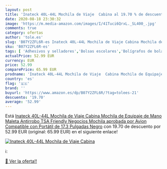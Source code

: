 ```yaml
---
layout: post
title: 'Inateck 40L-44L Mochila de Viaje  Cabina al 19.70 % de descuento'
date: 2020-08-18 23:30:32
image: 'https://m.media-amazon.com/images/I/41Tuci6QrxL._SL400_.jpg'
comments: true
category: ofertas
author: 'tole.es'
slug: 'B07Y2ZFL6R-es Inateck 40L-44L Mochila de Viaje Cabina Mochila de...'
sku: 'B07Y2ZFL6R-es'
tags: [ 'Adhesivos y selladores','Bolsas escolares','Bolígrafos de bola','Bolígrafos y recambios','Bolígrafos, lápices y útiles de escritura','Bricolaje y herramientas','Compuestos de modelado para escultura','Costura y manualidades','Equipaje','Escultura','Ferretería','Hogar y cocina','Mochilas, estuches y sets escolares','Oficina y papelería','Pegamentos instantáneos', ]
actualPrice: 52.99 EUR
currency: EUR
price: 52.99
comparePrice: 65.99 EUR
prodname: 'Inateck 40L-44L Mochila de Viaje  Cabina Mochila de Equipaje de Mano Maleta Antirrobo TSA Friendly Negocios Mochila aprobada por Avion  Compatible con Portátil de 17.3 Pulgadas  Negro'
country: 'es'
flag: '🇪🇸'
brand: ''
buyurl: 'https://www.amazon.es/dp/B07Y2ZFL6R/?tag=tolees-21'
descuento: '19.70'
average: '52.99'
---
```


Está [Inateck 40L-44L Mochila de Viaje  Cabina Mochila de Equipaje de Mano Maleta Antirrobo TSA Friendly Negocios Mochila aprobada por Avion  Compatible con Portátil de 17.3 Pulgadas  Negro](https://www.amazon.es/dp/B07Y2ZFL6R/?tag=tolees-21) con 19.70 de descuento por 52.99 EUR (original: 65.99 EUR) en el siguiente enlace!

[![Inateck 40L-44L Mochila de Viaje  Cabina](https://m.media-amazon.com/images/I/41Tuci6QrxL._SL400_.jpg)](https://www.amazon.es/dp/B07Y2ZFL6R/?tag=tolees-21)

ℹ️:


[🛒 Ver la oferta!!](https://www.amazon.es/dp/B07Y2ZFL6R/?tag=tolees-21)
